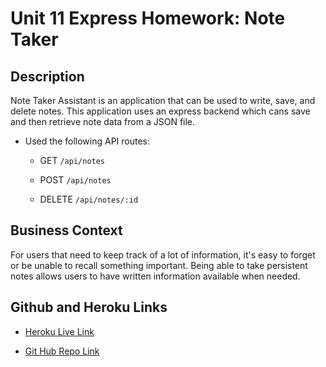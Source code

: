 # Unit 11 Express Homework: Note Taker

## Description

Note Taker Assistant is an application that can be used to write, save, and delete notes. This application uses an express backend which cans save and then retrieve note data from a JSON file.


* Used the following API routes:

  * GET `/api/notes` 

  * POST `/api/notes` 
  * DELETE `/api/notes/:id`

## Business Context

For users that need to keep track of a lot of information, it's easy to forget or be unable to recall something important. Being able to take persistent notes allows users to have written information available when needed.

## Github and Heroku Links

* <a href = "https://scribe-for-me.herokuapp.com/">Heroku Live Link</a>

* <a href = "https://github.com/Drop-G/NoteTakerAssistant">Git Hub Repo Link</a>